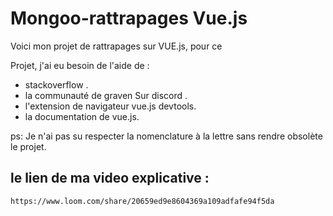 # Mongoo-rattrapages Vue.js

Voici mon projet de rattrapages sur VUE.js, pour ce

Projet, j'ai eu besoin de l'aide de :

- stackoverflow .
- la communauté de graven Sur discord .
- l'extension de navigateur vue.js devtools.
- la documentation de vue.js.

ps: Je n'ai pas su respecter la nomenclature à la lettre sans rendre obsolète le projet.


## le lien de ma video explicative :
```
https://www.loom.com/share/20659ed9e8604369a109adfafe94f5da
```


